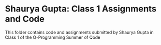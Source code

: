 # Shaurya Gupta: Class 1 Assignments and Code
This folder contains code and assignments submitted by Shaurya Gupta in Class 1 of the Q-Programming Summer of Qode